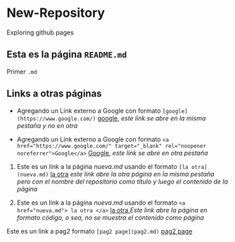 # New-Repository
Exploring github pages

## Esta es la página `README.md`

Primer `.md`

## Links a otras páginas

* Agregando un Link externo a Google con formato `[google](https://www.google.com/)` [google](https://www.google.com/), *este link se abre en la misma pestaña y no en otra*

* Agregando un Link externo a Google con formato `<a href="https://www.google.com/" target="_blank" rel="noopener noreferrer">Google</a>`  <a href="https://www.google.com/" target="_blank" rel="noopener noreferrer">Google</a>, *este link se abre en otra pestaña*

1. Este es un link a la página *nueva.md* usando el formato `[la otra](nueva.md)` [la otra](nueva.md) *este link abre la otra página en la misma pestaña pero con el nombre del repositorio como título y luego el contenido de la página*

2. Este es un link a la página *nueva.md* usando el formato `<a href="nueva.md"> la otra </a>`  <a href="nueva.md"> la otra </a> *Este link abre la página en formato código, o sea, no se muestra el contenido como página*


Este es un link a pag2 formato `[pag2 page](pag2.md)` [pag2 page](pag2.md)